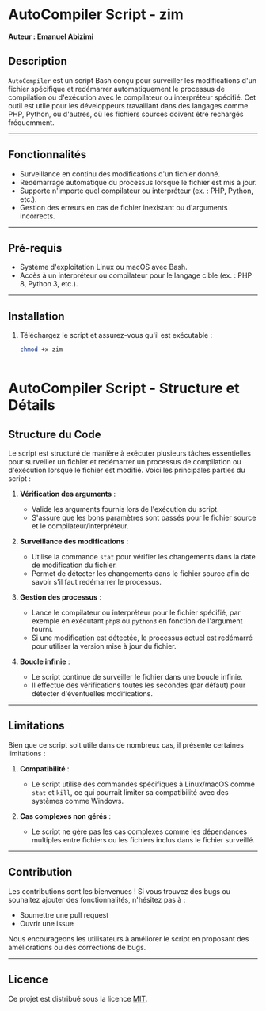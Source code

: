 # AutoCompiler Script - zim

**Auteur : Emanuel Abizimi**

## Description

`AutoCompiler` est un script Bash conçu pour surveiller les modifications d'un fichier spécifique et redémarrer automatiquement le processus de compilation ou d'exécution avec le compilateur ou interpréteur spécifié. Cet outil est utile pour les développeurs travaillant dans des langages comme PHP, Python, ou d'autres, où les fichiers sources doivent être rechargés fréquemment.

---

## Fonctionnalités

- Surveillance en continu des modifications d'un fichier donné.
- Redémarrage automatique du processus lorsque le fichier est mis à jour.
- Supporte n'importe quel compilateur ou interpréteur (ex. : PHP, Python, etc.).
- Gestion des erreurs en cas de fichier inexistant ou d'arguments incorrects.

---

## Pré-requis

- Système d'exploitation Linux ou macOS avec Bash.
- Accès à un interpréteur ou compilateur pour le langage cible (ex. : PHP 8, Python 3, etc.).

---

## Installation

1. Téléchargez le script et assurez-vous qu'il est exécutable :
   ```bash
   chmod +x zim



# AutoCompiler Script - Structure et Détails

## Structure du Code

Le script est structuré de manière à exécuter plusieurs tâches essentielles pour surveiller un fichier et redémarrer un processus de compilation ou d'exécution lorsque le fichier est modifié. Voici les principales parties du script :

1. **Vérification des arguments** :
   - Valide les arguments fournis lors de l'exécution du script.
   - S'assure que les bons paramètres sont passés pour le fichier source et le compilateur/interpréteur.

2. **Surveillance des modifications** :
   - Utilise la commande `stat` pour vérifier les changements dans la date de modification du fichier.
   - Permet de détecter les changements dans le fichier source afin de savoir s'il faut redémarrer le processus.

3. **Gestion des processus** :
   - Lance le compilateur ou interpréteur pour le fichier spécifié, par exemple en exécutant `php8` ou `python3` en fonction de l'argument fourni.
   - Si une modification est détectée, le processus actuel est redémarré pour utiliser la version mise à jour du fichier.

4. **Boucle infinie** :
   - Le script continue de surveiller le fichier dans une boucle infinie.
   - Il effectue des vérifications toutes les secondes (par défaut) pour détecter d'éventuelles modifications.

---

## Limitations

Bien que ce script soit utile dans de nombreux cas, il présente certaines limitations :

1. **Compatibilité** :
   - Le script utilise des commandes spécifiques à Linux/macOS comme `stat` et `kill`, ce qui pourrait limiter sa compatibilité avec des systèmes comme Windows.
   
2. **Cas complexes non gérés** :
   - Le script ne gère pas les cas complexes comme les dépendances multiples entre fichiers ou les fichiers inclus dans le fichier surveillé.

---

## Contribution

Les contributions sont les bienvenues ! Si vous trouvez des bugs ou souhaitez ajouter des fonctionnalités, n'hésitez pas à :

- Soumettre une pull request
- Ouvrir une issue

Nous encourageons les utilisateurs à améliorer le script en proposant des améliorations ou des corrections de bugs.

---

## Licence

Ce projet est distribué sous la licence [MIT](LICENSE).

